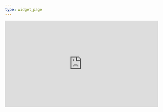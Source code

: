 ```yaml
---
type: widget_page
---
```

<div style="width:100%; padding-bottom:56.25%; position:relative;">
  <iframe src="https://rxresu.me/r/RGlsePMH" style="position:absolute; top:0px; left:0px; 
  width:100%; height:100%; border: none; overflow: hidden;"></iframe>
</div>